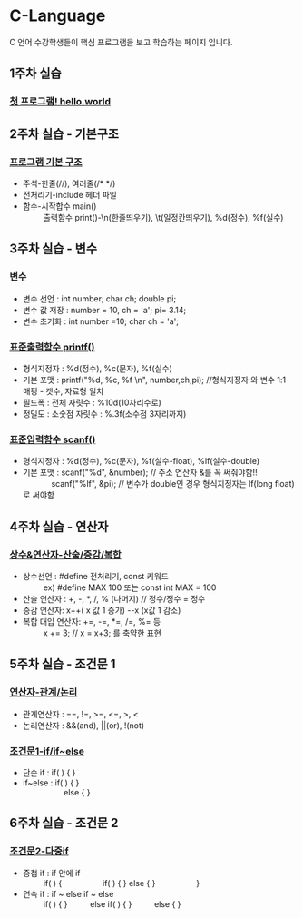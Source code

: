 # C-Language
C 언어 수강학생들이 핵심 프로그램을 보고 학습하는 페이지 입니다. 

## 1주차 실습
### [첫 프로그램! hello.world](https://github.com/baek-study/C-Language/blob/main/week1_hello.c)

## 2주차 실습 - 기본구조 
### [프로그램 기본 구조](https://github.com/baek-study/C-Language/blob/main/week2_basic.c)
<ul>
  <li>주석-한줄(//), 여러줄(/* */)</li>
  <li>전처리기-include 헤더 파일</li>
  <li>함수-시작합수 main()<br>
    &emsp; &emsp; 출력함수 print()-\n(한줄띄우기), \t(일정칸띄우기), %d(정수), %f(실수)</li>
</ul>

## 3주차 실습 - 변수
### [변수](https://github.com/baek-study/C-Language/blob/main/week3_variable.c)
<ul>
  <li>변수 선언 :  int number; char ch; double pi; </li>
  <li>변수 값 저장 : number = 10, ch = 'a'; pi= 3.14; </li>
  <li>변수 초기화 : int number =10; char ch = 'a';</li>
</ul>

### [표준출력함수 printf()](https://github.com/baek-study/C-Language/blob/main/week3_printf.c)
<ul>
  <li>형식지정자 :  %d(정수), %c(문자), %f(실수)  </li>
 <li> 기본 포맷 : printf("%d, %c, %f \n", number,ch,pi); //형식지정자 와 변수 1:1 매핑 - 갯수, 자료형 일치 
  </li>
  <li>필드폭 : 전체 자릿수 : %10d(10자리수로) </li>
  <li>정밀도 : 소숫점 자릿수 : %.3f(소수점 3자리까지) </li>
</ul>

### [표준입력함수 scanf()](https://github.com/baek-study/C-Language/blob/main/week3_scanf.c)
<ul>
 <li>형식지정자 :  %d(정수), %c(문자), %f(실수-float), %lf(실수-double) </li>
 <li> 기본 포맷 : scanf("%d", &number); // 주소 연산자 &를 꼭 써줘야함!!  <br>
    &emsp; &emsp; &emsp;scanf("%lf", &pi); // 변수가 double인 경우 형식지정자는 lf(long float)로 써야함 </li>
</ul>

## 4주차 실습 - 연산자
### [상수&연산자-산술/증감/복합](https://github.com/baek-study/C-Language/blob/main/week4_operator.c)
<ul>
  <li>상수선언 : #define 전처리기, const 키워드 <br>
    &emsp; &emsp; ex) #define MAX 100  또는 const int MAX = 100 
  </li>
  <li>산술 연산자 : +, -, *, /, % (나머지) // 정수/정수 = 정수 </li>
  <li>증감 연산자: x++( x 값 1 증가) --x (x값 1 감소)</li>
  <li>복합 대입 연산자: +=, -=, *=, /=, %= 등 <br>
 &emsp; &emsp;  x += 3;   // x = x+3; 를 축약한 표현
  </li>
</ul>

## 5주차 실습 - 조건문 1
### [연산자-관계/논리](https://github.com/baek-study/C-Language/blob/main/week5_operator2.c)
<ul>
  <li>관계연산자 : ==, !=, >=, <=, >, <  </li>
  <li>논리연산자 : &&(and), ||(or), !(not) </li>
</ul>

### [조건문1-if/if~else](https://github.com/baek-study/C-Language/blob/main/week5_if.c)
<ul>
  <li>단순 if : if( ) {   } </li>
  <li>if~else : if( ) {   } <br>
   &emsp; &emsp; &emsp; &emsp; else {   } </li>
</ul>

## 6주차 실습 - 조건문 2
### [조건문2-다중if](https://github.com/baek-study/C-Language/blob/main/week6_multiIf.c)
<ul>
  <li>중첩 if : if 안에 if <br>
   &emsp; &emsp; if( ) {
    &emsp; &emsp;&emsp; &emsp; if( ) { } else { } 
    &emsp; &emsp;&emsp; &emsp; }
  </li>
  <li>연속 if : if ~ else if ~ else <br>
   &emsp; &emsp; if( ) {   } 
   &emsp; &emsp; else if( ) {   } 
   &emsp; &emsp;  else {   } 
  </li>
</ul>
